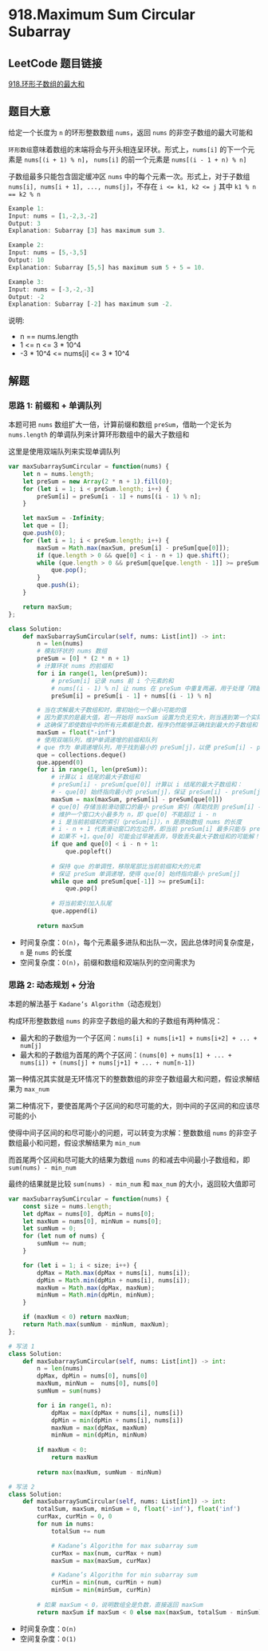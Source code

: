 # 918.Maximum Sum Circular Subarray

## LeetCode 题目链接

[918.环形子数组的最大和](https://leetcode.cn/problems/maximum-sum-circular-subarray/)

## 题目大意

给定一个长度为 `n` 的环形整数数组 `nums`，返回 `nums` 的非空子数组的最大可能和

`环形数组`意味着数组的末端将会与开头相连呈环状。形式上，`nums[i]` 的下一个元素是 `nums[(i + 1) % n]`， `nums[i]` 的前一个元素是 `nums[(i - 1 + n) % n]` 

子数组最多只能包含固定缓冲区 `nums` 中的每个元素一次。形式上，对于子数组 `nums[i], nums[i + 1], ..., nums[j]`，不存在 `i <= k1, k2 <= j` 其中 `k1 % n == k2 % n` 

```js
Example 1:
Input: nums = [1,-2,3,-2]
Output: 3
Explanation: Subarray [3] has maximum sum 3.

Example 2:
Input: nums = [5,-3,5]
Output: 10
Explanation: Subarray [5,5] has maximum sum 5 + 5 = 10.

Example 3:
Input: nums = [-3,-2,-3]
Output: -2
Explanation: Subarray [-2] has maximum sum -2.
```

说明:
- n == nums.length
- 1 <= n <= 3 * 10^4
- -3 * 10^4 <= nums[i] <= 3 * 10^4

## 解题

### 思路 1: 前缀和 + 单调队列

本题可把 `nums` 数组扩大一倍，计算前缀和数组 `preSum`，借助一个定长为 `nums.length` 的单调队列来计算环形数组中的最大子数组和

这里是使用双端队列来实现单调队列

```js
var maxSubarraySumCircular = function(nums) {
    let n = nums.length;
    let preSum = new Array(2 * n + 1).fill(0);
    for (let i = 1; i < preSum.length; i++) {
        preSum[i] = preSum[i - 1] + nums[(i - 1) % n];
    }

    let maxSum = -Infinity;
    let que = [];
    que.push(0);
    for (let i = 1; i < preSum.length; i++) {
        maxSum = Math.max(maxSum, preSum[i] - preSum[que[0]]);
        if (que.length > 0 && que[0] < i - n + 1) que.shift();
        while (que.length > 0 && preSum[que[que.length - 1]] >= preSum[i]) {
            que.pop();
        }
        que.push(i);
    }

    return maxSum;
};
```
```python
class Solution:
    def maxSubarraySumCircular(self, nums: List[int]) -> int:
        n = len(nums)
        # 模拟环状的 nums 数组
        preSum = [0] * (2 * n + 1)
        # 计算环状 nums 的前缀和
        for i in range(1, len(preSum)):
            # preSum[i] 记录 nums 前 i 个元素的和
            # nums[(i - 1) % n] 让 nums 在 preSum 中重复两遍，用于处理「跨越数组边界」的情况
            preSum[i] = preSum[i - 1] + nums[(i - 1) % n]

        # 当在求解最大子数组和时，需初始化一个最小可能的值
        # 因为要求的是最大值，若一开始将 maxSum 设置为负无穷大，则当遇到第一个实际的子数组和时，它一定会比负无穷大更大，从而更新 maxSum
        # 这确保了即使数组中的所有元素都是负数，程序仍然能够正确找到最大的子数组和
        maxSum = float("-inf")
        # 使用双端队列，维护单调递增的前缀和队列
        # que 作为 单调递增队列，用于找到最小的 preSum[j]，以便 preSum[i] - preSum[j] 最大化
        que = collections.deque()
        que.append(0) 
        for i in range(1, len(preSum)):
            # 计算以 i 结尾的最大子数组和
            # preSum[i] - preSum[que[0]] 计算以 i 结尾的最大子数组和：
            # - que[0] 始终指向最小的 preSum[j]，保证 preSum[i] - preSum[j] 最大化
            maxSum = max(maxSum, preSum[i] - preSum[que[0]])
            # que[0] 存储当前滑动窗口的最小 preSum 索引（帮助找到 preSum[i] - preSum[j] 的最大值）
            # 维护一个窗口大小最多为 n，即 que[0] 不能超过 i - n
            # i 是当前前缀和的索引（preSum[i]），n 是原始数组 nums 的长度
            # i - n + 1 代表滑动窗口的左边界，即当前 preSum[i] 最多只能与 preSum[i - n + 1] 及之后的元素进行相减
            # 如果不 +1，que[0] 可能会过早被丢弃，导致丢失最大子数组和的可能解！
            if que and que[0] < i - n + 1:
                que.popleft()
            
            # 保持 que 的单调性，移除尾部比当前前缀和大的元素
            # 保证 preSum 单调递增，使得 que[0] 始终指向最小 preSum[j]
            while que and preSum[que[-1]] >= preSum[i]:
                que.pop()
            
            # 将当前索引加入队尾
            que.append(i)
    
        return maxSum
```

- 时间复杂度：`O(n)`，每个元素最多进队和出队一次，因此总体时间复杂度是，`n` 是 `nums` 的长度
- 空间复杂度：`O(n)`，前缀和数组和双端队列的空间需求为 

### 思路 2: 动态规划 + 分治

本题的解法基于 `Kadane’s Algorithm`（动态规划）

构成环形整数数组 `nums` 的非空子数组的最大和的子数组有两种情况：
- 最大和的子数组为一个子区间：`nums[i] + nums[i+1] + nums[i+2] + ... + num[j]`
- 最大和的子数组为首尾的两个子区间：`(nums[0] + nums[1] + ... + nums[i]) + (nums[j] + nums[j+1] + ... + num[n-1])`
  
第一种情况其实就是无环情况下的整数数组的非空子数组最大和问题，假设求解结果为 `max_num`

第二种情况下，要使首尾两个子区间的和尽可能的大，则中间的子区间的和应该尽可能的小

使得中间子区间的和尽可能小的问题，可以转变为求解：整数数组 `nums` 的非空子数组最小和问题，假设求解结果为 `min_num`

而首尾两个区间和尽可能大的结果为数组 `nums` 的和减去中间最小子数组和，即 `sum(nums) - min_num`

最终的结果就是比较 `sum(nums) - min_num` 和 `max_num` 的大小，返回较大值即可

```js
var maxSubarraySumCircular = function(nums) {
    const size = nums.length;
    let dpMax = nums[0], dpMin = nums[0];
    let maxNum = nums[0], minNum = nums[0];
    let sumNum = 0;
    for (let num of nums) {
        sumNum += num;
    }

    for (let i = 1; i < size; i++) {
        dpMax = Math.max(dpMax + nums[i], nums[i]);
        dpMin = Math.min(dpMin + nums[i], nums[i]);
        maxNum = Math.max(dpMax, maxNum);
        minNum = Math.min(dpMin, minNum);
    }

    if (maxNum < 0) return maxNum;
    return Math.max(sumNum - minNum, maxNum);
};
```
```python
# 写法 1
class Solution:
    def maxSubarraySumCircular(self, nums: List[int]) -> int:
        n = len(nums)
        dpMax, dpMin = nums[0], nums[0]
        maxNum, minNum =  nums[0], nums[0]
        sumNum = sum(nums)

        for i in range(1, n):
            dpMax = max(dpMax + nums[i], nums[i])
            dpMin = min(dpMin + nums[i], nums[i])
            maxNum = max(dpMax, maxNum)
            minNum = min(dpMin, minNum)
        
        if maxNum < 0:
            return maxNum
        
        return max(maxNum, sumNum - minNum)

# 写法 2
class Solution:
    def maxSubarraySumCircular(self, nums: List[int]) -> int:
        totalSum, maxSum, minSum = 0, float('-inf'), float('inf')
        curMax, curMin = 0, 0
        for num in nums:
            totalSum += num

            # Kadane’s Algorithm for max subarray sum
            curMax = max(num, curMax + num) 
            maxSum = max(maxSum, curMax)

            # Kadane’s Algorithm for min subarray sum
            curMin = min(num, curMin + num)
            minSum = min(minSum, curMin)
        
        # 如果 maxSum < 0，说明数组全是负数，直接返回 maxSum
        return maxSum if maxSum < 0 else max(maxSum, totalSum - minSum)
```

- 时间复杂度：`O(n)`
- 空间复杂度：`O(1)`
